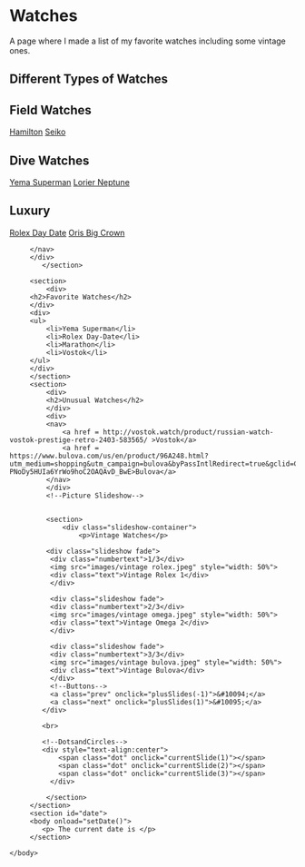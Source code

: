 # Watches
A page where I made a list of my favorite watches including some vintage ones.
<!DOCTYPE html>
<html lang = "en">
    <head>
        <meta charset="UTF-8">
        <title>More Practice</title>
        <link rel="stylesheet" href = css/Watches.css>
        <script src = "js/date and slides.js"></script>
    </head>
    <body>
        <section class="title">
            <div>
        <h1>Different Types of Watches</h1>
        </div>
        </section>
   <section>
       <div>
        <h2>Field Watches</h2>
        </div>
        <div class="field">
        <nav>
        <a href = https://www.hamiltonwatch.com/en-us/h69439363-khaki-field-mechanical.html>Hamilton</a>
        <a href = https://www.macys.com/shop/product/seiko-mens-automatic-5-sports-green-nylon-strap-watch-43mm?ID=13059131&pla_country=US&CAGPSPN=pla&cm_mmc=Google_Watches_PLA-_-G_PLA_Watches_-_Seiko_Seiko-_-200646994774-_-pg1051703792_c_kclickid__kenshoo_clickid__KID_EMPTY_347019891_43037301986_200646994774_pla-545524644621_29665208897USA__c_KID_&trackingid=469x1051703792&m_sc=sem&m_sb=Google&m_tp=PLA&m_ac=Google_Watches_PLA&m_ag=Seiko&m_cn=G_PLA_Watches_-_Seiko&m_pi=go_cmp-347019891_adg-43037301986_ad-200646994774_pla-545524644621_dev-c_ext-_prd-29665208897USA&gclid=CjwKCAjw8KmLBhB8EiwAQbqNoF6dApNVQiiRD5Lx-XWrX92XmYal9DR_YqTEV0KMTxSPo0iH6XSl2RoC8XMQAvD_BwE>Seiko</a>
         </nav>
         </div>
         </section>
        <section>
            <div>
         <h2>Dive Watches</h2>
         </div>
         <div class="dive">
         <nav>
             <a href = https://en.yema.com/products/yema-superman-heritage-u-s-edition-ysup2019c41>Yema Superman</a>
             <a href = https://www.lorierwatches.com/products/neptune-siii-black-gilt>Lorier Neptune</a>
            </nav>
            </div>
            </section>
   <section>
        <div>
         <h2>Luxury</h2>
         </div>
         <div class="luxury">
         <nav>
             <a href = https://www.rolex.com/watches/day-date/m228239-0033.html>Rolex Day Date</a>
             <a href = https://www.oris.ch/en/watch/big-crown-pointer-date/01-754-7741-4065-07-5-20-63>Oris Big Crown</a>

         </nav>
         </div>
            </section>
         
         <section>
             <div>
         <h2>Favorite Watches</h2>
         </div>
         <div>
         <ul>
             <li>Yema Superman</li>
             <li>Rolex Day-Date</li>
             <li>Marathon</li>
             <li>Vostok</li>
         </ul>
         </div>
         </section>
         <section>
             <div>
             <h2>Unusual Watches</h2>
             </div>
             <div>
             <nav>
                 <a href = http://vostok.watch/product/russian-watch-vostok-prestige-retro-2403-583565/ >Vostok</a>
                 <a href = https://www.bulova.com/us/en/product/96A248.html?utm_medium=shopping&utm_campaign=bulova&byPassIntlRedirect=true&gclid=CjwKCAjw8KmLBhB8EiwAQbqNoCZ3zkQ91R1Xg6s5eWvG_Zlzo6prFKf2Yx9u-PNoDy5HUIa6YrWo9hoC2OAQAvD_BwE>Bulova</a>
             </nav>
             </div>
             <!--Picture Slideshow-->
            
            
             <section>
                 <div class="slideshow-container">
                     <p>Vintage Watches</p>
              
             <div class="slideshow fade">
              <div class="numbertext">1/3</div>
              <img src="images/vintage rolex.jpeg" style="width: 50%">
              <div class="text">Vintage Rolex 1</div>
              </div>

              <div class="slideshow fade">
              <div class="numbertext">2/3</div>
              <img src="images/vintage omega.jpeg" style="width: 50%">
              <div class="text">Vintage Omega 2</div>
              </div>

              <div class="slideshow fade">
              <div class="numbertext">3/3</div>
              <img src="images/vintage bulova.jpeg" style="width: 50%">
              <div class="text">Vintage Bulova</div>
              </div>
              <!--Buttons-->
              <a class="prev" onclick="plusSlides(-1)">&#10094;</a>
              <a class="next" onclick="plusSlides(1)">&#10095;</a>
            </div>
           
            <br>

            <!--DotsandCircles-->
            <div style="text-align:center">
                <span class="dot" onclick="currentSlide(1)"></span>
                <span class="dot" onclick="currentSlide(2)"></span>
                <span class="dot" onclick="currentSlide(3)"></span>
              </div>

             </section>
         </section>
         <section id="date">
         <body onload="setDate()">
            <p> The current date is </p>
         </section>

    </body>
